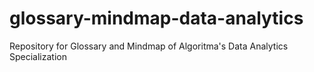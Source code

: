 # glossary-mindmap-data-analytics
Repository for Glossary and Mindmap of Algoritma's Data Analytics Specialization
